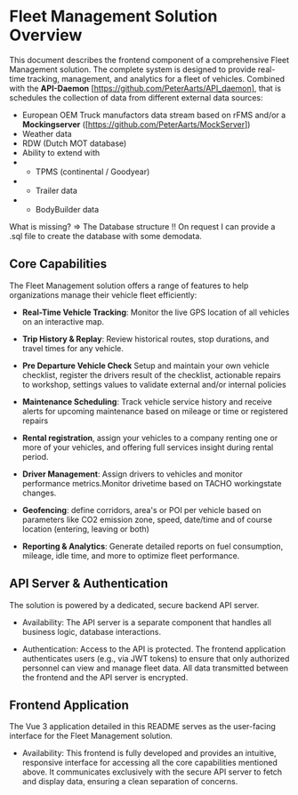 # Fleet Management Solution Overview
This document describes the frontend component of a comprehensive Fleet Management solution. The complete system is designed to provide real-time tracking, management, and analytics for a fleet of vehicles.
Combined with the **API-Daemon** [https://github.com/PeterAarts/API_daemon], that is schedules the collection of data from different external data sources:
* European OEM Truck manufactors data stream based on rFMS and/or a **Mockingserver** ([https://github.com/PeterAarts/MockServer])
* Weather data
* RDW (Dutch MOT database)
* Ability to extend with
* * TPMS (continental / Goodyear)
* * Trailer data 
* * BodyBuilder data

What is missing? => The Database structure !! On request I can provide a .sql file to create the database with some demodata.
## Core Capabilities
The Fleet Management solution offers a range of features to help organizations manage their vehicle fleet efficiently:

* **Real-Time Vehicle Tracking**: Monitor the live GPS location of all vehicles on an interactive map.

* **Trip History & Replay**: Review historical routes, stop durations, and travel times for any vehicle.

* **Pre Departure Vehicle Check** Setup and maintain your own vehicle checklist, register the drivers result of the checklist, actionable repairs to workshop, settings values to validate external and/or internal policies

* **Maintenance Scheduling**: Track vehicle service history and receive alerts for upcoming maintenance based on mileage or time or registered repairs

* **Rental registration**, assign your vehicles to a company renting one or more of your vehicles, and offering full services insight during rental period.

* **Driver Management**: Assign drivers to vehicles and monitor performance metrics.Monitor drivetime based on TACHO workingstate changes.

* **Geofencing**: define corridors, area's or POI per vehicle based on parameters like CO2 emission zone, speed, date/time and of course location (entering, leaving or both)

* **Reporting & Analytics**: Generate detailed reports on fuel consumption, mileage, idle time, and more to optimize fleet performance.

## API Server & Authentication
The solution is powered by a dedicated, secure backend API server.

* Availability: The API server is a separate component that handles all business logic, database interactions.

* Authentication: Access to the API is protected. The frontend application authenticates users (e.g., via JWT tokens) to ensure that only authorized personnel can view and manage fleet data. All data transmitted between the frontend and the API server is encrypted.

## Frontend Application
The Vue 3 application detailed in this README serves as the user-facing interface for the Fleet Management solution.

* Availability: This frontend is fully developed and provides an intuitive, responsive interface for accessing all the core capabilities mentioned above. It communicates exclusively with the secure API server to fetch and display data, ensuring a clean separation of concerns.
